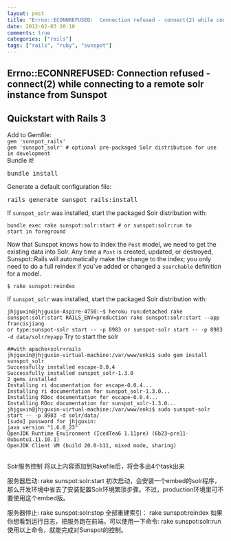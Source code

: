 ```yaml
---
layout: post
title: "Errno::ECONNREFUSED:  Connection refused - connect(2) while connecting to a remote solr instance from Sunspot"
date: 2012-02-03 20:10
comments: true
categories: ["rails"]
tags: ["rails", "ruby", "sunspot"]
---
```

## Errno::ECONNREFUSED:  Connection refused - connect(2) while connecting to a remote solr instance from Sunspot
<h2>Quickstart with Rails 3</h2>
Add to Gemfile:
<div>
<code>gem 'sunspot_rails'
gem 'sunspot_solr' # optional pre-packaged Solr distribution for use in development</code>
</div>
Bundle it!
<div>
<pre>bundle install</pre>
</div>
Generate a default configuration file:
<div>
<pre>rails generate sunspot_rails:install</pre>
</div>
If <code>sunspot_solr</code> was installed, start the packaged Solr distribution with:

<code>bundle exec rake sunspot:solr:start # or sunspot:solr:run to start in foreground</code>

Now that Sunspot knows how to index the <code>Post</code> model, we need to get the existing data into Solr. Any time a <code>Post</code> is created, updated, or destroyed, Sunspot::Rails will automatically make the change to the index; you only need to do a full reindex if you’ve added or changed a <code>searchable</code> definition for a model.

<code>$ rake sunspot:reindex</code>

If <code>sunspot_solr</code> was installed, start the packaged Solr distribution with:
<div>
<code>jhjguxin@jhjguxin-Aspire-4750:~$ heroku run:detached rake sunspot:solr:start RAILS_ENV=production rake sunspot:solr:start --app francisjiang
or type:sunspot-solr start -- -p 8983 or sunspot-solr start -- -p 8983 -d data/solr/myapp</code>
Try to start the solr
<pre>
<code>##with apache+solr+rails
jhjguxin@jhjguxin-virtual-machine:/var/www/enki$ sudo gem install sunspot_solr
Successfully installed escape-0.0.4
Successfully installed sunspot_solr-1.3.0
2 gems installed
Installing ri documentation for escape-0.0.4...
Installing ri documentation for sunspot_solr-1.3.0...
Installing RDoc documentation for escape-0.0.4...
Installing RDoc documentation for sunspot_solr-1.3.0...
jhjguxin@jhjguxin-virtual-machine:/var/www/enki$ sudo sunspot-solr start -- -p 8983 -d solr/data/
[sudo] password for jhjguxin: 
java version "1.6.0_23"
OpenJDK Runtime Environment (IcedTea6 1.11pre) (6b23~pre11-0ubuntu1.11.10.1)
OpenJDK Client VM (build 20.0-b11, mixed mode, sharing)
</code>
</pre>

Solr服务控制
将以上内容添加到Rakefile后，将会多出4个task出来

服务器启动:
rake sunspot:solr:start
初次启动，会安装一个embed的solr程序，那么开发环境中省去了安装配置Solr环境繁琐步骤。不过，production环境里可不要使用这个embed版。

服务器停止:
rake sunspot:solr:stop
全部重建索引：
rake sunspot:reindex
如果你想看到运行日志，把服务跑在前端。可以使用一下命令:
rake sunspot:solr:run
使用以上命令，就能完成对Sunspot的控制。

</div>
